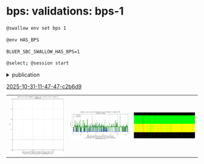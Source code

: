 # bps: validations: bps-1

```bash
@swallow env set bps 1
```

```bash
@env HAS_BPS
```

```text
BLUER_SBC_SWALLOW_HAS_BPS=1
```

```bash
@select; @session start
```



<details>
<summary>publication</summary>


```bash
@select 2025-10-31-11-47-47-c2b6d9

@assets publish \
    download,extensions=png,push .
    
@upload public,zip .
```

</details>


[2025-10-31-11-47-47-c2b6d9](https://kamangir-public.s3.ir-thr-at1.arvanstorage.ir/2025-10-31-11-47-47-c2b6d9.tar.gz)

| | | |
|-|-|-|
| ![image](https://github.com/kamangir/assets/blob/main/2025-10-31-11-47-47-c2b6d9/bps.png?raw=true) | ![image](https://github.com/kamangir/assets/blob/main/2025-10-31-11-47-47-c2b6d9/ultrasonic-sensor-pulse-ms.png?raw=true) | ![image](https://github.com/kamangir/assets/blob/main/2025-10-31-11-47-47-c2b6d9/ultrasonic-sensor-state.png?raw=true) |
